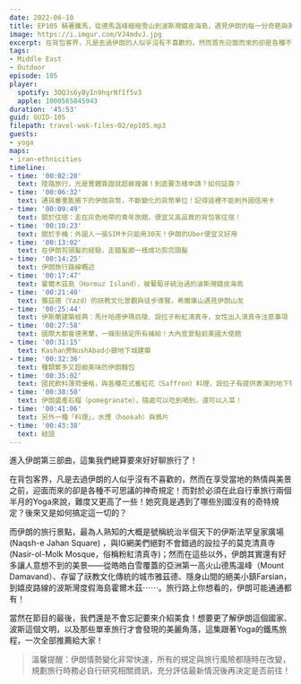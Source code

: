 ```yaml
---
date: 2022-06-10
title: EP105 騎著鐵馬，從德馬溫峰皚皚雪山到波斯灣嬉皮海島，遇見伊朗的每一分奇葩與美好！ ft. 單車背包客 Yoga
image: https://i.imgur.com/VJ4mdvJ.jpg
excerpt: 在背包客界，凡是去過伊朗的人似乎沒有不喜歡的，然而首先迎面而來的卻是各種不可思議的神奇規定！這集讓我們跟著Yoga的腳步，突破各種奇葩規定、走遍那些知名度較低的小鎮與城市，並且以饒富特色的伊朗美食，作為我們伊朗第三部曲的結尾！
tags:
- Middle East
- Outdoor
episode: 105
player:
  spotify: 3OQJs6yByIn9hqrNfIf5v3
  apple: 1000565845943
duration: '45:53'
guid: GUID-105
filepath: travel-wok-files-02/ep105.mp3
guests:
- yoga
maps:
- iran-ethnicities
timeline:
- time: '00:02:20'
  text: 陸路旅行，光是實體簽證就超級複雜！到底要怎樣申請？如何延簽？
- time: '00:06:32'
  text: 通貨嚴重膨脹下的伊朗貨幣，不斷變化的貨幣單位！記得這裡不能刷外國信用卡
- time: '00:09:49'
  text: 關於住宿：走在灰色地帶的青年旅館，便宜又高品質的背包客住宿！
- time: '00:10:23'
  text: 關於手機：外國人一張SIM卡只能用30天！伊朗的Uber便宜又好用
- time: '00:13:02'
  text: 在伊朗剪頭髮的經驗，走錯髮廊一樣成功剪完頭髮
- time: '00:14:25'
  text: 伊朗旅行路線概述
- time: '00:17:47'
  text: 霍爾木茲島（Hormuz Island），被葡萄牙統治過的波斯灣嬉皮海島
- time: '00:21:40'
  text: 雅茲德（Yazd）的祆教文化景觀與徒步導覽，希爾庫山遇見伊朗山友
- time: '00:25:44'
  text: 伊斯蘭建築經典：馬什哈德伊瑪目陵、設拉子粉紅清真寺，女性出入清真寺注意事項
- time: '00:27:58'
  text: 國際大都會德黑蘭，一條街搞定所有補給！大內宣景點前美國大使館
- time: '00:31:15'
  text: Kashan旁NushAbad小鎮地下城建築
- time: '00:32:36'
  text: 種類繁多又超級美味的伊朗麵包
- time: '00:35:02'
  text: 國民飲料薄荷優格，與各種花式番紅花（Saffron）料理，設拉子有提供表演的地下特色餐廳
- time: '00:38:50'
  text: 伊朗盛產石榴（pomegranate），隨處可以吃到喝到，還可以入菜！
- time: '00:41:06'
  text: 另外一種「料理」，水煙（hookah）與鴉片
- time: '00:43:38'
  text: 結語
---
```

進入伊朗第三部曲，這集我們總算要來好好聊旅行了！

在背包客界，凡是去過伊朗的人似乎沒有不喜歡的，然而在享受當地的熱情與美景之前，迎面而來的卻是各種不可思議的神奇規定！而對於必須在此自行車旅行兩個半月的Yoga來說，難度又更高了一些！她究竟是遇到了哪些別國沒有的奇特規定？後來又是如何搞定這一切的？

而伊朗的旅行景點，最為人熟知的大概是號稱統治半個天下的伊斯法罕皇家廣場 (Naqsh-e Jahan Square) ，與IG網美們絕對不會錯過的設拉子的莫克清真寺 (Nasir-ol-Molk Mosque，俗稱粉紅清真寺)；然而在這些以外，伊朗其實還有好多讓人意想不到的美景——從皓皓白雪覆蓋的亞洲第一高火山德馬溫峰（Mount Damavand）、存留了祆教文化傳統的城市雅茲德、隱身山間的絕美小鎮Farsian，到嬉皮路線的波斯灣度假海島霍爾木茲⋯⋯。旅行路上你想看的，伊朗可能通通都有！

當然在節目的最後，我們還是不會忘記要來介紹美食！想要更了解伊朗這個國家、波斯這個文明，以及那些單車旅行才會發現的美麗角落，這集跟著Yoga的鐵馬旅程，一次全部推薦給大家！

> 溫馨提醒：伊朗情勢變化非常快速，所有的規定與旅行風險都隨時在改變，規劃旅行時務必自行研究相關資訊，充分評估最新情況後再決定是否前往！
